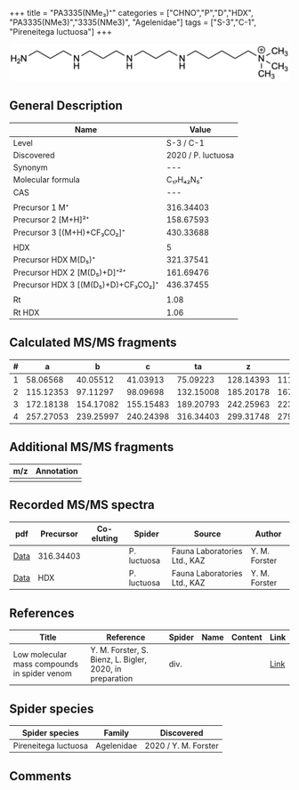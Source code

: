 +++
title = "PA3335(NMe₃)⁺"
categories = ["CHNO","P","D","HDX",
"PA3335(NMe3)","3335(NMe3)",
"Agelenidae"]
tags = ["S-3","C-1",
"Pireneitega luctuosa"]
+++

![](/img/PA3335(NMe3).png)

## General Description

| Name                       | Value              |
|----------------------------|--------------------|
| Level                      | S-3 / C-1          |
| Discovered                 | 2020 / P. luctuosa |
| Synonym                    | ---                |
| Molecular formula          | C₁₇H₄₂N₅⁺                   |
| CAS                        | ---                |
|                            |                    |
| Precursor 1  M⁺         | 316.34403                   |
| Precursor 2 [M+H]²⁺       | 158.67593                   |
| Precursor 3 [(M+H)+CF₃CO₂]⁺               | 430.33688                   |
|                            |                    |
| HDX                        | 5                   |
| Precursor HDX    M(D₅)⁺   | 321.37541                   |
| Precursor HDX 2 [M(D₅)+D]⁺²⁺ | 161.69476                   |
| Precursor HDX 3 [(M(D₅)+D)+CF₃CO₂]⁺           | 436.37455                   |
|                            |                    |
| Rt                         | 1.08                   |
| Rt HDX                     | 1.06                   |

## Calculated MS/MS fragments

| # | a         | b         | c         | ta        | z         | y         | tz        |
|---|-----------|-----------|-----------|-----------|-----------|-----------|-----------|
| 1 | 58.06568 | 40.05512 | 41.03913 | 75.09223 | 128.14393 | 111.11738 | 146.17830 |
| 2 | 115.12353 | 97.11297 | 98.09698 | 132.15008 | 185.20178 | 167.16740 | 203.23615 |
| 3 | 172.18138 | 154.17082 | 155.15483 | 189.20793 | 242.25963 | 223.21743 | 260.29400 |
| 4 | 257.27053 | 239.25997 | 240.24398 | 316.34403 | 299.31748 | 279.26745 | 317.35185 |

## Additional MS/MS fragments

| m/z | Annotation |
|-----|------------|
|     |            |

## Recorded MS/MS spectra

| pdf                                             | Precursor | Co-eluting | Spider      | Source                       | Author        |
|-------------------------------------------------|-----------|------------|-------------|------------------------------|---------------|
| [Data](/pdf/P-luctuosa/316_PA3335(NMe3)_Pl.pdf) | 316.34403 |           | P. luctuosa | Fauna Laboratories Ltd., KAZ | Y. M. Forster |
| [Data](/pdf/P-luctuosa/316_PA3335(NMe3)_Pl_HDX.pdf) | HDX |           | P. luctuosa | Fauna Laboratories Ltd., KAZ | Y. M. Forster |


## References

| Title | Reference | Spider | Name | Content | Link |
|-------|-----------|--------|------|---------|------|
| Low molecular mass compounds in spider venom      | Y. M. Forster, S. Bienz, L. Bigler, 2020, in preparation          | div.       |   |   | [Link](unknown) |

## Spider species

| Spider species     | Family     | Discovered           |
|--------------------|------------|----------------------|
| Pireneitega luctuosa | Agelenidae | 2020 / Y. M. Forster |


## Comments
